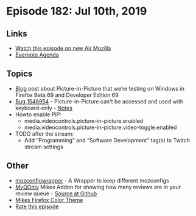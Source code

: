 # Episode 182: Jul 10th, 2019

## Links
* [Watch this episode on new Air Mozilla](https://air.mozilla.org/event-redirect/336372)
* [Evernote Agenda](https://www.evernote.com/shard/s434/client/snv?noteGuid=2ab23bb0-fd39-48a1-a89e-66816818d534&noteKey=19401b021a79fe53&sn=https%3A%2F%2Fwww.evernote.com%2Fshard%2Fs434%2Fsh%2F2ab23bb0-fd39-48a1-a89e-66816818d534%2F19401b021a79fe53&title=July%2B10th%252C%2B2019%2B-%2BEpisode%2B182)

## Topics
* [Blog](https://hacks.mozilla.org/2019/07/testing-picture-in-picture-for-videos-in-firefox-69/) post about Picture-in-Picture that we’re testing on Windows in Firefox Beta 69 and Developer Edition 69
* [Bug 1546954](https://bugzilla.mozilla.org/show_bug.cgi?id=1546954) - Picture-in-Picture can't be accessed and used with keyboard-only - [Notes](https://www.evernote.com/shard/s434/client/snv?noteGuid=98b1ba8b-e1d4-4a57-99b9-5a4a58d3c136&noteKey=c642a63128ba182e&sn=https%3A%2F%2Fwww.evernote.com%2Fshard%2Fs434%2Fsh%2F98b1ba8b-e1d4-4a57-99b9-5a4a58d3c136%2Fc642a63128ba182e&title=Bug%2B1546954%2B-%2BPicture-in-Picture%2Bcan%2527t%2Bbe%2Baccessed%2Band%2Bused%2Bwith%2Bkeyboard-only)
* Howto enable PiP:
  - media.videocontrols.picture-in-picture.enabled
  - media.videocontrols.picture-in-picture.video-toggle.enabled
* TODO after the stream:
  - Add “Programming” and “Software Development” tag(s) to Twitch stream settings

## Other
* [mozconfigwrapper](https://github.com/ahal/mozconfigwrapper) - A Wrapper to keep different mozconfigs
* [MyQOnly](https://addons.mozilla.org/en-US/firefox/addon/myqonly/) Mikes Addon for showing how many reviews are in your review queue - [Source at Github](https://github.com/mikeconley/myqonly)
* [Mikes Firefox Color Theme](https://addons.mozilla.org/en-US/firefox/addon/electricbluegaloo/)
* [Rate this episode](https://forms.gle/3AjjMGUqUrymr3GJ6)
